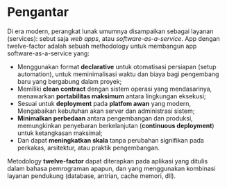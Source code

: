 Pengantar
============

Di era modern, perangkat lunak umumnya disampaikan sebagai layanan (services): sebut saja *web apps*, atau *software-as-a-service*.  App dengan twelve-factor adalah sebuah methodology untuk membangun app software-as-a-service yang:

* Menggunakan format **declarative** untuk otomatisasi persiapan (setup automation), untuk meminimalisasi waktu dan biaya bagi pengembang baru yang bergabung dalam proyek;
* Memiliki **clean contract** dengan sistem operasi yang mendasarinya, menawarkan **portabilitas maksimum** antara lingkungan eksekusi;
* Sesuai untuk **deployment** pada **platfom awan** yang modern, Mengabaikan kebutuhan akan server dan administrasi sistem;
* **Minimalkan perbedaan** antara pengembangan dan produksi, memungkinkan penyebaran berkelanjutan (**continuous deployment**) untuk ketangkasan maksimal;
* Dan dapat **meningkatkan skala** tanpa perubahan signifikan pada perkakas, arsitektur, atau praktik pengembangan.

Metodology **twelve-factor** dapat diterapkan pada aplikasi yang ditulis dalam bahasa pemrograman apapun, dan yang menggunakan kombinasi layanan pendukung (database, antrian, cache memori, dll).
